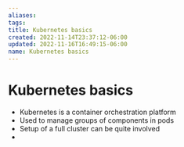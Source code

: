 ```yaml
---
aliases: 
tags: 
title: Kubernetes basics
created: 2022-11-14T23:37:12-06:00
updated: 2022-11-16T16:49:15-06:00
name: Kubernetes basics
---
```

# Kubernetes basics

- Kubernetes is a container orchestration platform
- Used to manage groups of components in pods
- Setup of a full cluster can be quite involved
- 